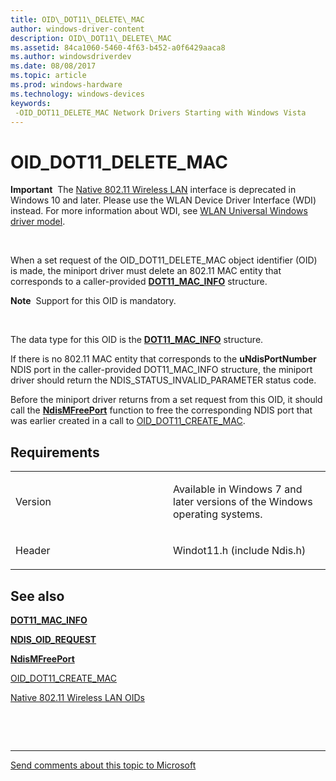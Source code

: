 ```yaml
---
title: OID\_DOT11\_DELETE\_MAC
author: windows-driver-content
description: OID\_DOT11\_DELETE\_MAC
ms.assetid: 84ca1060-5460-4f63-b452-a0f6429aaca8
ms.author: windowsdriverdev
ms.date: 08/08/2017
ms.topic: article
ms.prod: windows-hardware
ms.technology: windows-devices
keywords: 
 -OID_DOT11_DELETE_MAC Network Drivers Starting with Windows Vista
---
```


# OID\_DOT11\_DELETE\_MAC


**Important**  The [Native 802.11 Wireless LAN](https://msdn.microsoft.com/library/windows/hardware/ff560690) interface is deprecated in Windows 10 and later. Please use the WLAN Device Driver Interface (WDI) instead. For more information about WDI, see [WLAN Universal Windows driver model](https://msdn.microsoft.com/library/windows/hardware/dn897672).

 

When a set request of the OID\_DOT11\_DELETE\_MAC object identifier (OID) is made, the miniport driver must delete an 802.11 MAC entity that corresponds to a caller-provided [**DOT11\_MAC\_INFO**](https://msdn.microsoft.com/library/windows/hardware/ff548689) structure.

**Note**  Support for this OID is mandatory.

 

The data type for this OID is the [**DOT11\_MAC\_INFO**](https://msdn.microsoft.com/library/windows/hardware/ff548689) structure.

If there is no 802.11 MAC entity that corresponds to the **uNdisPortNumber** NDIS port in the caller-provided DOT11\_MAC\_INFO structure, the miniport driver should return the NDIS\_STATUS\_INVALID\_PARAMETER status code.

Before the miniport driver returns from a set request from this OID, it should call the [**NdisMFreePort**](https://msdn.microsoft.com/library/windows/hardware/ff563588) function to free the corresponding NDIS port that was earlier created in a call to [OID\_DOT11\_CREATE\_MAC](oid-dot11-create-mac.md).

Requirements
------------

<table>
<colgroup>
<col width="50%" />
<col width="50%" />
</colgroup>
<tbody>
<tr class="odd">
<td><p>Version</p></td>
<td><p>Available in Windows 7 and later versions of the Windows operating systems.</p></td>
</tr>
<tr class="even">
<td><p>Header</p></td>
<td>Windot11.h (include Ndis.h)</td>
</tr>
</tbody>
</table>

## See also


[**DOT11\_MAC\_INFO**](https://msdn.microsoft.com/library/windows/hardware/ff548689)

[**NDIS\_OID\_REQUEST**](https://msdn.microsoft.com/library/windows/hardware/ff566710)

[**NdisMFreePort**](https://msdn.microsoft.com/library/windows/hardware/ff563588)

[OID\_DOT11\_CREATE\_MAC](oid-dot11-create-mac.md)

[Native 802.11 Wireless LAN OIDs](https://msdn.microsoft.com/library/windows/hardware/ff560691)

 

 


--------------------
[Send comments about this topic to Microsoft](mailto:wsddocfb@microsoft.com?subject=Documentation%20feedback%20%5Bnetvista\netvista%5D:%20OID_DOT11_DELETE_MAC%20%20RELEASE:%20%288/8/2017%29&body=%0A%0APRIVACY%20STATEMENT%0A%0AWe%20use%20your%20feedback%20to%20improve%20the%20documentation.%20We%20don't%20use%20your%20email%20address%20for%20any%20other%20purpose,%20and%20we'll%20remove%20your%20email%20address%20from%20our%20system%20after%20the%20issue%20that%20you're%20reporting%20is%20fixed.%20While%20we're%20working%20to%20fix%20this%20issue,%20we%20might%20send%20you%20an%20email%20message%20to%20ask%20for%20more%20info.%20Later,%20we%20might%20also%20send%20you%20an%20email%20message%20to%20let%20you%20know%20that%20we've%20addressed%20your%20feedback.%0A%0AFor%20more%20info%20about%20Microsoft's%20privacy%20policy,%20see%20http://privacy.microsoft.com/default.aspx. "Send comments about this topic to Microsoft")


